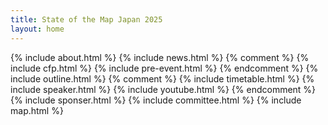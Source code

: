 ```yaml
---
title: State of the Map Japan 2025
layout: home
---
```


{% include about.html %}
{% include news.html %}
{% comment %}
{% include cfp.html %}
{% include pre-event.html %}
{% endcomment %}
{% include outline.html %}
{% comment %}
{% include timetable.html %}
{% include speaker.html %}
{% include youtube.html %}
{% endcomment %}
{% include sponser.html %}
{% include committee.html %}
{% include map.html %}
